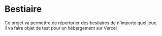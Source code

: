# Bestiaire
Ce projet va permettre de répertorier des bestiaires de n'importe quel jeux. Il va faire objet de test pour un hébergement sur Vercel
